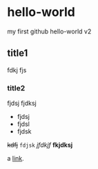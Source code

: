 # hello-world
my first github hello-world v2
## title1
fdkj
fjs
### title2
fjdsj
fjdksj

* fjdsj
* fjdsl
* fjdsk

~~kdfj~~   `fdjsk`     *jfdkjf*   **fkjdksj**

a [link](www.baidu.com).
